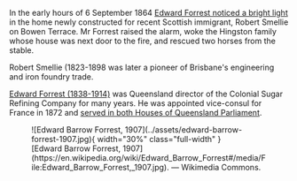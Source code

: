 In the early hours of 6 September 1864 [Edward Forrest noticed a bright light](https://trove.nla.gov.au/newspaper/article/1261617) in the home newly constructed for recent Scottish immigrant, Robert Smellie on Bowen Terrace. Mr Forrest raised the alarm, woke the Hingston family whose house was next door to the fire, and rescued two horses from the stable.

Robert Smellie (1823-1898 was later a pioneer of Brisbane's engineering and iron foundry trade. 

[Edward Forrest (1838-1914)](https://adb.anu.edu.au/biography/forrest-edward-barrow-6209) was Queensland director of the Colonial Sugar Refining Company for many years. He was appointed vice-consul for France in 1872 and [served in both Houses of Queensland Parliament](https://trove.nla.gov.au/newspaper/page/1556680).

<figure markdown>
  ![Edward Barrow Forrest, 1907](../assets/edward-barrow-forrest-1907.jpg){ width="30%" class="full-width" }
  <figcaption markdown>[Edward Barrow Forrest, 1907](https://en.wikipedia.org/wiki/Edward_Barrow_Forrest#/media/File:Edward_Barrow_Forrest,_1907.jpg). — Wikimedia Commons.</figcaption>
</figure>